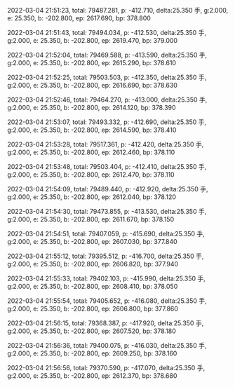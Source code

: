 2022-03-04 21:51:23, total: 79487.281, p: -412.710, delta:25.350 手, g:2.000, e: 25.350, b: -202.800, ep: 2617.690, bp: 378.800

2022-03-04 21:51:43, total: 79494.034, p: -412.530, delta:25.350 手, g:2.000, e: 25.350, b: -202.800, ep: 2619.470, bp: 379.000

2022-03-04 21:52:04, total: 79469.588, p: -413.590, delta:25.350 手, g:2.000, e: 25.350, b: -202.800, ep: 2615.290, bp: 378.610

2022-03-04 21:52:25, total: 79503.503, p: -412.350, delta:25.350 手, g:2.000, e: 25.350, b: -202.800, ep: 2616.690, bp: 378.630

2022-03-04 21:52:46, total: 79464.270, p: -413.000, delta:25.350 手, g:2.000, e: 25.350, b: -202.800, ep: 2614.120, bp: 378.390

2022-03-04 21:53:07, total: 79493.332, p: -412.690, delta:25.350 手, g:2.000, e: 25.350, b: -202.800, ep: 2614.590, bp: 378.410

2022-03-04 21:53:28, total: 79517.361, p: -412.420, delta:25.350 手, g:2.000, e: 25.350, b: -202.800, ep: 2612.460, bp: 378.110

2022-03-04 21:53:48, total: 79503.404, p: -412.410, delta:25.350 手, g:2.000, e: 25.350, b: -202.800, ep: 2612.470, bp: 378.110

2022-03-04 21:54:09, total: 79489.440, p: -412.920, delta:25.350 手, g:2.000, e: 25.350, b: -202.800, ep: 2612.040, bp: 378.120

2022-03-04 21:54:30, total: 79473.855, p: -413.530, delta:25.350 手, g:2.000, e: 25.350, b: -202.800, ep: 2611.670, bp: 378.150

2022-03-04 21:54:51, total: 79407.059, p: -415.690, delta:25.350 手, g:2.000, e: 25.350, b: -202.800, ep: 2607.030, bp: 377.840

2022-03-04 21:55:12, total: 79395.512, p: -416.700, delta:25.350 手, g:2.000, e: 25.350, b: -202.800, ep: 2606.820, bp: 377.940

2022-03-04 21:55:33, total: 79402.103, p: -415.990, delta:25.350 手, g:2.000, e: 25.350, b: -202.800, ep: 2608.410, bp: 378.050

2022-03-04 21:55:54, total: 79405.652, p: -416.080, delta:25.350 手, g:2.000, e: 25.350, b: -202.800, ep: 2606.800, bp: 377.860

2022-03-04 21:56:15, total: 79368.387, p: -417.920, delta:25.350 手, g:2.000, e: 25.350, b: -202.800, ep: 2607.520, bp: 378.180

2022-03-04 21:56:36, total: 79400.075, p: -416.030, delta:25.350 手, g:2.000, e: 25.350, b: -202.800, ep: 2609.250, bp: 378.160

2022-03-04 21:56:56, total: 79370.590, p: -417.070, delta:25.350 手, g:2.000, e: 25.350, b: -202.800, ep: 2612.370, bp: 378.680